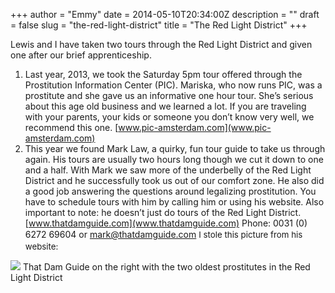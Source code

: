 +++
author = "Emmy"
date = 2014-05-10T20:34:00Z
description = ""
draft = false
slug = "the-red-light-district"
title = "The Red Light District"
+++


Lewis and I have taken two tours through the Red Light District and given one after our brief apprenticeship.

1. Last year, 2013, we took the Saturday 5pm tour offered through the Prostitution Information Center (PIC). Mariska, who now runs PIC, was a prostitute and she gave us an informative one hour tour. She’s serious about this age old business and we learned a lot. If you are traveling with your parents, your kids or someone you don’t know very well, we recommend this one. [www.pic-amsterdam.com](www.pic-amsterdam.com) 
2. This year we found Mark Law, a quirky, fun tour guide to take us through again. His tours are usually two hours long though we cut it down to one and a half. With Mark we saw more of the underbelly of the Red Light District and he successfully took us out of our comfort zone. He also did a good job answering the questions around legalizing prostitution. You have to schedule tours with him by calling him or using his website. Also important to note: he doesn’t just do tours of the Red Light District. [www.thatdamguide.com](www.thatdamguide.com) Phone: 0031 (0) 6272 69604 or mark@thatdamguide.com <span style="font-size: 0.95em; line-height: 1.6em;">I stole this picture from his website:

[![](/images/2014/04/ouwehoeren-3-283x300.jpg)](/images/2014/04/ouwehoeren-3.jpg)
That Dam Guide on the right with the two oldest prostitutes in the Red Light District

